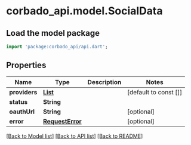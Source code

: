 # corbado_api.model.SocialData

## Load the model package
```dart
import 'package:corbado_api/api.dart';
```

## Properties
Name | Type | Description | Notes
------------ | ------------- | ------------- | -------------
**providers** | [**List<SocialProviderType>**](SocialProviderType.md) |  | [default to const []]
**status** | **String** |  | 
**oauthUrl** | **String** |  | [optional] 
**error** | [**RequestError**](RequestError.md) |  | [optional] 

[[Back to Model list]](../README.md#documentation-for-models) [[Back to API list]](../README.md#documentation-for-api-endpoints) [[Back to README]](../README.md)


